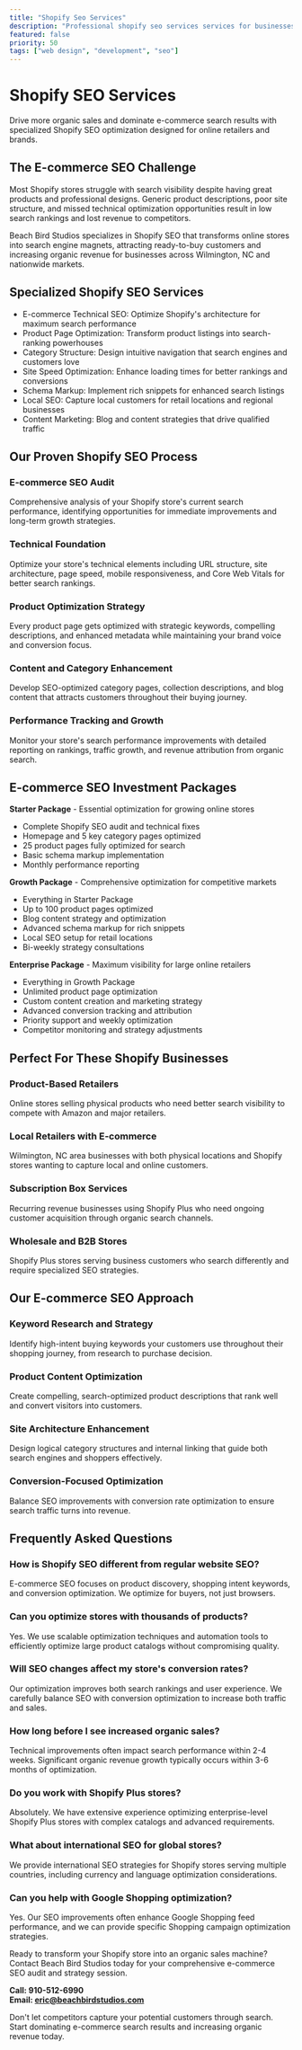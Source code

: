 ```yaml
---
title: "Shopify Seo Services"
description: "Professional shopify seo services services for businesses"
featured: false
priority: 50
tags: ["web design", "development", "seo"]
---
```


# Shopify SEO Services

Drive more organic sales and dominate e-commerce search results with specialized Shopify SEO optimization designed for online retailers and brands.

## The E-commerce SEO Challenge

Most Shopify stores struggle with search visibility despite having great products and professional designs. Generic product descriptions, poor site structure, and missed technical optimization opportunities result in low search rankings and lost revenue to competitors.

Beach Bird Studios specializes in Shopify SEO that transforms online stores into search engine magnets, attracting ready-to-buy customers and increasing organic revenue for businesses across Wilmington, NC and nationwide markets.

## Specialized Shopify SEO Services

- E-commerce Technical SEO: Optimize Shopify's architecture for maximum search performance
- Product Page Optimization: Transform product listings into search-ranking powerhouses
- Category Structure: Design intuitive navigation that search engines and customers love
- Site Speed Optimization: Enhance loading times for better rankings and conversions
- Schema Markup: Implement rich snippets for enhanced search listings
- Local SEO: Capture local customers for retail locations and regional businesses
- Content Marketing: Blog and content strategies that drive qualified traffic

## Our Proven Shopify SEO Process

### E-commerce SEO Audit
Comprehensive analysis of your Shopify store's current search performance, identifying opportunities for immediate improvements and long-term growth strategies.

### Technical Foundation
Optimize your store's technical elements including URL structure, site architecture, page speed, mobile responsiveness, and Core Web Vitals for better search rankings.

### Product Optimization Strategy
Every product page gets optimized with strategic keywords, compelling descriptions, and enhanced metadata while maintaining your brand voice and conversion focus.

### Content and Category Enhancement
Develop SEO-optimized category pages, collection descriptions, and blog content that attracts customers throughout their buying journey.

### Performance Tracking and Growth
Monitor your store's search performance improvements with detailed reporting on rankings, traffic growth, and revenue attribution from organic search.

## E-commerce SEO Investment Packages

**Starter Package** - Essential optimization for growing online stores
- Complete Shopify SEO audit and technical fixes
- Homepage and 5 key category pages optimized
- 25 product pages fully optimized for search
- Basic schema markup implementation
- Monthly performance reporting

**Growth Package** - Comprehensive optimization for competitive markets  
- Everything in Starter Package
- Up to 100 product pages optimized
- Blog content strategy and optimization
- Advanced schema markup for rich snippets
- Local SEO setup for retail locations
- Bi-weekly strategy consultations

**Enterprise Package** - Maximum visibility for large online retailers
- Everything in Growth Package
- Unlimited product page optimization
- Custom content creation and marketing strategy
- Advanced conversion tracking and attribution
- Priority support and weekly optimization
- Competitor monitoring and strategy adjustments

## Perfect For These Shopify Businesses

### Product-Based Retailers
Online stores selling physical products who need better search visibility to compete with Amazon and major retailers.

### Local Retailers with E-commerce
Wilmington, NC area businesses with both physical locations and Shopify stores wanting to capture local and online customers.

### Subscription Box Services
Recurring revenue businesses using Shopify Plus who need ongoing customer acquisition through organic search channels.

### Wholesale and B2B Stores
Shopify Plus stores serving business customers who search differently and require specialized SEO strategies.

## Our E-commerce SEO Approach

### Keyword Research and Strategy
Identify high-intent buying keywords your customers use throughout their shopping journey, from research to purchase decision.

### Product Content Optimization
Create compelling, search-optimized product descriptions that rank well and convert visitors into customers.

### Site Architecture Enhancement
Design logical category structures and internal linking that guide both search engines and shoppers effectively.

### Conversion-Focused Optimization
Balance SEO improvements with conversion rate optimization to ensure search traffic turns into revenue.

## Frequently Asked Questions

### How is Shopify SEO different from regular website SEO?
E-commerce SEO focuses on product discovery, shopping intent keywords, and conversion optimization. We optimize for buyers, not just browsers.

### Can you optimize stores with thousands of products?
Yes. We use scalable optimization techniques and automation tools to efficiently optimize large product catalogs without compromising quality.

### Will SEO changes affect my store's conversion rates?
Our optimization improves both search rankings and user experience. We carefully balance SEO with conversion optimization to increase both traffic and sales.

### How long before I see increased organic sales?
Technical improvements often impact search performance within 2-4 weeks. Significant organic revenue growth typically occurs within 3-6 months of optimization.

### Do you work with Shopify Plus stores?
Absolutely. We have extensive experience optimizing enterprise-level Shopify Plus stores with complex catalogs and advanced requirements.

### What about international SEO for global stores?
We provide international SEO strategies for Shopify stores serving multiple countries, including currency and language optimization considerations.

### Can you help with Google Shopping optimization?
Yes. Our SEO improvements often enhance Google Shopping feed performance, and we can provide specific Shopping campaign optimization strategies.

Ready to transform your Shopify store into an organic sales machine? Contact Beach Bird Studios today for your comprehensive e-commerce SEO audit and strategy session.

**Call: 910-512-6990**  
**Email: eric@beachbirdstudios.com**

Don't let competitors capture your potential customers through search. Start dominating e-commerce search results and increasing organic revenue today.